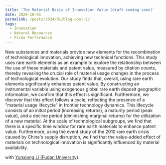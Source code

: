 ```yaml
---
title: 'The Material Basis of Innovation Value (draft coming soon)'
date: 2024-10-01
permalink: /posts/2024/01/blog-post-1/
tags:
  - Innovation
  - Natural Resources
  - Firms Performance
---
```


New substances and materials provide new elements for the recombination of technological innovation, achieving new technical functions. This study uses rare earth elements as an example to explore the relationship between the use of these materials and patent value, measured by citation counts, thereby revealing the crucial role of material usage changes in the process of technological evolution. Our study finds that, overall, using rare earth elements significantly enhances patent value. By constructing an instrumental variable using exogenous global rare earth deposit geographic information, we confirm that this effect is significant. Furthermore, we discover that this effect follows a cycle, reflecting the presence of a "material usage lifecycle" in frontier technology dynamics. This lifecycle consists of an initial period (increasing returns), a maturity period (peak value), and a decline period (diminishing marginal returns) for the utilization of a new material. At the scale of technological subgroups, we find that there is a specific time window for rare earth materials to enhance patent value. Furthermore, using the event study of the 2010 rare earth crisis caused by China's supply disruption, we find that the value-added effect of materials on technological innovation is significantly influenced by material availability. 

with [Yunxiong Li (Fudan University)](https://igpp.fudan.edu.cn/igppen/59/ec/c20933a481772/page.htm).


